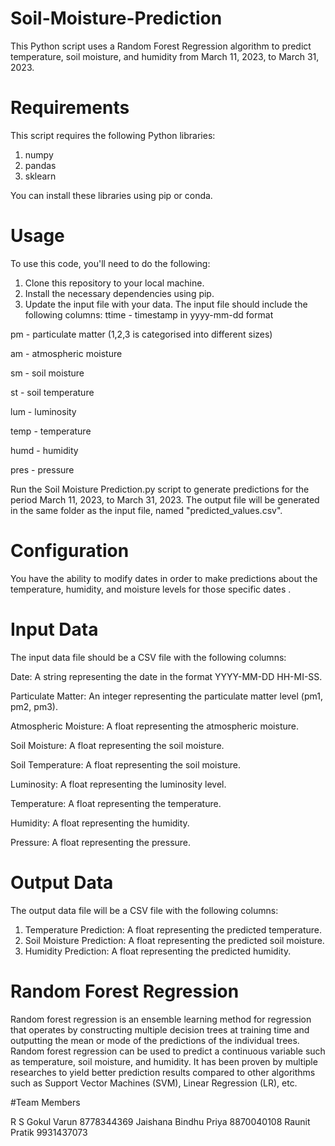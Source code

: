 # Soil-Moisture-Prediction
This Python script uses a Random Forest Regression algorithm to predict temperature, soil moisture, and humidity from March 11, 2023, to March 31, 2023.
# Requirements
This script requires the following Python libraries:
1) numpy
2) pandas
3) sklearn

You can install these libraries using pip or conda.

# Usage
To use this code, you'll need to do the following:
1) Clone this repository to your local machine.
2) Install the necessary dependencies using pip.
3) Update the input file with your data. The input file should include the following columns:
ttime - timestamp in yyyy-mm-dd format

pm - particulate matter (1,2,3 is categorised into different sizes)

am - atmospheric moisture

sm - soil moisture

st - soil temperature

lum - luminosity

temp - temperature

humd - humidity

pres - pressure

Run the Soil Moisture Prediction.py script to generate predictions for the period March 11, 2023, to March 31, 2023.
The output file will be generated in the same folder as the input file, named "predicted_values.csv".

# Configuration
You have the ability to modify dates in order to make predictions about the temperature, humidity, and moisture levels for those specific dates
.
# Input Data
The input data file should be a CSV file with the following columns:

Date: A string representing the date in the format YYYY-MM-DD HH-MI-SS.

Particulate Matter: An integer representing the particulate matter level (pm1, pm2, pm3).

Atmospheric Moisture: A float representing the atmospheric moisture.

Soil Moisture: A float representing the soil moisture.

Soil Temperature: A float representing the soil moisture.

Luminosity: A float representing the luminosity level.

Temperature: A float representing the temperature.

Humidity: A float representing the humidity.

Pressure: A float representing the pressure.

# Output Data
The output data file will be a CSV file with the following columns:

1) Temperature Prediction: A float representing the predicted temperature.
2) Soil Moisture Prediction: A float representing the predicted soil moisture.
3) Humidity Prediction: A float representing the predicted humidity.

# Random Forest Regression
Random forest regression is an ensemble learning method for regression that operates by constructing multiple decision trees at training time and outputting the mean or mode of the predictions of the individual trees. Random forest regression can be used to predict a continuous variable such as temperature, soil moisture, and humidity. It has been proven by multiple researches to yield better prediction results compared to other algorithms such as Support Vector Machines (SVM), Linear Regression (LR), etc.

#Team Members 

R S Gokul Varun 8778344369
Jaishana Bindhu Priya 8870040108
Raunit Pratik 9931437073
